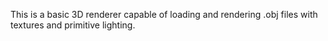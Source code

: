 This is a basic 3D renderer capable of loading and rendering .obj files with textures and primitive lighting.
